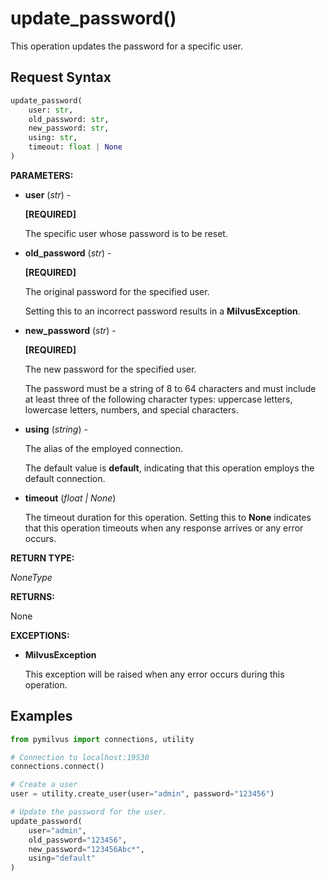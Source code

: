 
# update_password()

This operation updates the password for a specific user.

## Request Syntax

```python
update_password(
    user: str,
    old_password: str,
    new_password: str,
    using: str,
    timeout: float | None
)
```

__PARAMETERS:__

- __user__ (_str_) - 

    __[REQUIRED]__

    The specific user whose password is to be reset.

- __old_password__ (_str_) - 

    __[REQUIRED]__

    The original password for the specified user.

    Setting this to an incorrect password results in a __MilvusException__.

- __new_password__ (_str_) - 

    __[REQUIRED]__

    The new password for the specified user. 

    The password must be a string of 8 to 64 characters and must include at least three of the following character types: uppercase letters, lowercase letters, numbers, and special characters.

- __using__ (_string_) - 

    The alias of the employed connection.

    The default value is __default__, indicating that this operation employs the default connection.

- __timeout__ (_float _|_ None_)  

    The timeout duration for this operation. Setting this to __None__ indicates that this operation timeouts when any response arrives or any error occurs.

__RETURN TYPE:__

_NoneType_

__RETURNS:__

None

__EXCEPTIONS:__

- __MilvusException__

    This exception will be raised when any error occurs during this operation.

## Examples

```python
from pymilvus import connections, utility

# Connection to localhost:19530
connections.connect()

# Create a user
user = utility.create_user(user="admin", password="123456")

# Update the password for the user.
update_password(
    user="admin",
    old_password="123456",
    new_password="123456Abc*",
    using="default"
)
```

